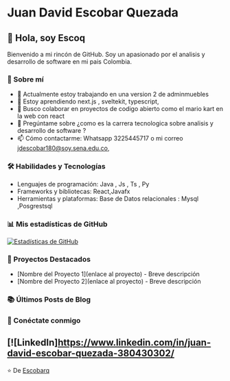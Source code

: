 # Juan David Escobar Quezada

## 👋 Hola, soy Escoq

Bienvenido a mi rincón de GitHub. Soy un apasionado por el analisis y desarrollo de software en mi pais Colombia.

### 🚀 Sobre mí

- 🔭 Actualmente estoy trabajando en una version 2 de adminmuebles
- 🌱 Estoy aprendiendo next.js , sveltekit, typescript,
- 👯 Busco colaborar en proyectos de codigo abierto como el mario kart en la web con react
- 💬 Pregúntame sobre ¿como es la carrera tecnologica sobre analisis y desarrollo de software ?
- 📫 Cómo contactarme: Whatsapp 3225445717  o mi correo jdescobar180@soy.sena.edu.co, 


### 🛠 Habilidades y Tecnologías

- Lenguajes de programación: Java , Js , Ts , Py
- Frameworks y bibliotecas: React,Javafx
- Herramientas y plataformas: Base de Datos relacionales : Mysql ,Posgrestsql

### 📊 Mis estadísticas de GitHub

[![Estadísticas de GitHub](https://github-readme-stats.vercel.app/api?username=Escobarq&show_icons=true&theme=radical)](https://github.com/anuraghazra/github-readme-stats)

### 📌 Proyectos Destacados

- [Nombre del Proyecto 1](enlace al proyecto) - Breve descripción
- [Nombre del Proyecto 2](enlace al proyecto) - Breve descripción

### 📚 Últimos Posts de Blog

<!-- BLOG-POST-LIST:START -->
<!-- BLOG-POST-LIST:END -->

### 🤝 Conéctate conmigo

[![LinkedIn]https://www.linkedin.com/in/juan-david-escobar-quezada-380430302/
---

⭐️ De [Escobarq]((https://github.com/Escobarq/))
